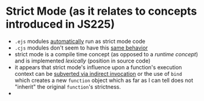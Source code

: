 # Strict Mode (as it relates to concepts introduced in JS225)

- `.ejs` modules [automatically](/code_snippets/uses_es_module.mjs) run as strict mode code
- `.cjs` modules don't seem to have this [same behavior](/code_snippets/uses_cjs_module.cjs)
- strict mode is a compile time concept (as opposed to a _runtime concept_) and is implemented _lexically_ (position in source code)
- it appears that strict mode's influence upon a function's execution context can be [subverted via indirect invocation](/code_snippets/strict_with_bound_function.js) or the use of `bind` which creates a new `function` object which as far as I can tell does not "inherit" the original `function`'s strictness.
- 